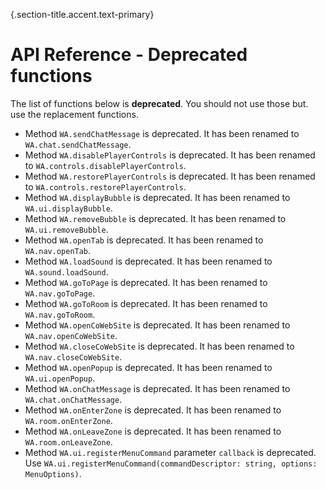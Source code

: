 {.section-title.accent.text-primary}
# API Reference - Deprecated functions

The list of functions below is **deprecated**. You should not use those but. use the replacement functions.

- Method `WA.sendChatMessage` is deprecated. It has been renamed to `WA.chat.sendChatMessage`.
- Method `WA.disablePlayerControls` is deprecated. It has been renamed to `WA.controls.disablePlayerControls`.
- Method `WA.restorePlayerControls` is deprecated. It has been renamed to `WA.controls.restorePlayerControls`.
- Method `WA.displayBubble` is deprecated. It has been renamed to `WA.ui.displayBubble`.
- Method `WA.removeBubble` is deprecated. It has been renamed to `WA.ui.removeBubble`.
- Method `WA.openTab` is deprecated. It has been renamed to `WA.nav.openTab`.
- Method `WA.loadSound` is deprecated. It has been renamed to `WA.sound.loadSound`.
- Method `WA.goToPage` is deprecated. It has been renamed to `WA.nav.goToPage`.
- Method `WA.goToRoom` is deprecated. It has been renamed to `WA.nav.goToRoom`.
- Method `WA.openCoWebSite` is deprecated. It has been renamed to `WA.nav.openCoWebSite`.
- Method `WA.closeCoWebSite` is deprecated. It has been renamed to `WA.nav.closeCoWebSite`.
- Method `WA.openPopup` is deprecated. It has been renamed to `WA.ui.openPopup`.
- Method `WA.onChatMessage` is deprecated. It has been renamed to `WA.chat.onChatMessage`.
- Method `WA.onEnterZone` is deprecated. It has been renamed to `WA.room.onEnterZone`.
- Method `WA.onLeaveZone` is deprecated. It has been renamed to `WA.room.onLeaveZone`.
- Method `WA.ui.registerMenuCommand` parameter `callback` is deprecated. Use `WA.ui.registerMenuCommand(commandDescriptor: string, options: MenuOptions)`.